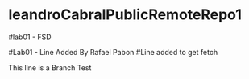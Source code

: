 # leandroCabralPublicRemoteRepo1
#lab01 - FSD

#Lab01 - Line Added By Rafael Pabon
#Line added to get fetch

This line is a Branch Test

